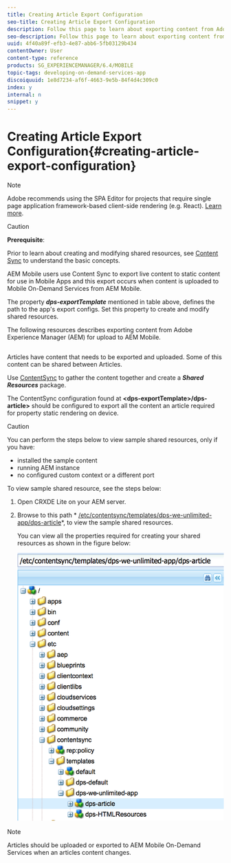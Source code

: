 ```yaml
---
title: Creating Article Export Configuration
seo-title: Creating Article Export Configuration
description: Follow this page to learn about exporting content from Adobe Experience Manager (AEM) for upload to AEM Mobile.
seo-description: Follow this page to learn about exporting content from Adobe Experience Manager (AEM) for upload to AEM Mobile.
uuid: 4f40a89f-efb3-4e87-abb6-5fb03129b434
contentOwner: User
content-type: reference
products: SG_EXPERIENCEMANAGER/6.4/MOBILE
topic-tags: developing-on-demand-services-app
discoiquuid: 1e8d7234-af6f-4663-9e5b-84f4d4c309c0
index: y
internal: n
snippet: y
---
```


# Creating Article Export Configuration{#creating-article-export-configuration}

>[!NOTE]
>
>Adobe recommends using the SPA Editor for projects that require single page application framework-based client-side rendering (e.g. React). [Learn more](../../sites/developing/using/spa-overview.md).

>[!CAUTION]
>
>**Prerequisite**:
>
>Prior to learn about creating and modifying shared resources, see [Content Sync](../../mobile/using/mobile-ondemand-contentsync.md) to understand the basic concepts.

AEM Mobile users use Content Sync to export live content to static content for use in Mobile Apps and this export occurs when content is uploaded to Mobile On-Demand Services from AEM Mobile.

The property ***dps-exportTemplate*** mentioned in table above, defines the path to the app's export configs. Set this property to create and modify shared resources.

The following resources describes exporting content from Adobe Experience Manager (AEM) for upload to AEM Mobile.

##

Articles have content that needs to be exported and uploaded. Some of this content can be shared between Articles.

Use [ContentSync](../../mobile/using/mobile-ondemand-contentsync.md) to gather the content together and create a ***Shared Resources*** package.

The ContentSync configuration found at **&lt;dps-exportTemplate&gt;/dps-article&gt;** should be configured to export all the content an article required for property static rendering on device.

>[!CAUTION]
>
>You can perform the steps below to view sample shared resources, only if you have:
>
>* installed the sample content
>* running AEM instance
>* no configured custom context or a different port
>

To view sample shared resource, see the steps below:

1. Open CRXDE Lite on your AEM server.
1. Browse to this path * [/etc/contentsync/templates/dps-we-unlimited-app/dps-article](http://localhost:4502/crx/de/index.jsp#/etc/contentsync/templates/dps-we-unlimited-app/dps-article)*, to view the sample shared resources.

   You can view all the properties required for creating your shared resources as shown in the figure below:

   ![](assets/chlimage_1-139.png)

>[!NOTE]
>
>Articles should be uploaded or exported to AEM Mobile On-Demand Services when an articles content changes.

